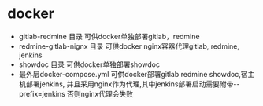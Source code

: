 # docker

- gitlab-redmine 目录 可供docker单独部署gitlab，redmine
- redmine-gitlab-nignx 目录 可供docker nginx容器代理gitlab, redmine, jenkins
- showdoc 目录 可供docker单独部署showdoc
- 最外层docker-compose.yml 可供docker部署gitlab redmine showdoc,宿主机部署jenkins,
并且采用nginx作为代理,其中jenkins部署启动需要附带--prefix=jenkins 否则nginx代理会失败
